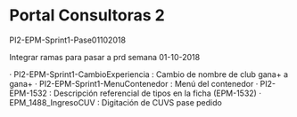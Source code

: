 # Portal Consultoras 2

PI2-EPM-Sprint1-Pase01102018

Integrar ramas para pasar a prd semana 01-10-2018

· PI2-EPM-Sprint1-CambioExperiencia 	: Cambio de nombre de club gana+ a gana+
· PI2-EPM-Sprint1-MenuContenedor		: Menú del contenedor 
· PI2-EPM-1532							: Descripción referencial de tipos en la ficha (EPM-1532) 
· EPM_1488_IngresoCUV					: Digitación de CUVS pase pedido 
